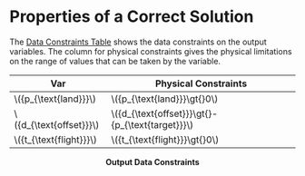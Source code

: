 # Properties of a Correct Solution

The [Data Constraints Table]() shows the data constraints on the output variables. The column for physical constraints gives the physical limitations on the range of values that can be taken by the variable.

|Var|Physical Constraints|
|-|-|
|\\({p_{\text{land}}}\\)|\\({p_{\text{land}}}\gt{}0\\)|
|\\({d_{\text{offset}}}\\)|\\({d_{\text{offset}}}\gt{}-{p_{\text{target}}}\\)|
|\\({t_{\text{flight}}}\\)|\\({t_{\text{flight}}}\gt{}0\\)|

**<p align="center">Output Data Constraints</p>**

